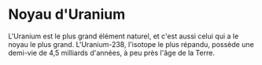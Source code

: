 # Noyau d'Uranium

L'Uranium est le plus grand élément naturel, et c'est aussi celui qui a le noyau
le plus grand. L'Uranium-238, l'isotope le plus répandu, possède une demi-vie de
4,5 milliards d'années, à peu près l'âge de la Terre.
